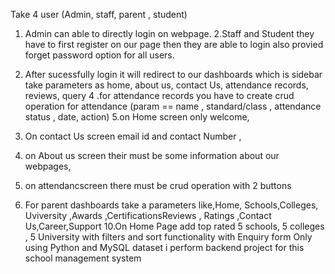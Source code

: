 Take 4 user (Admin, staff, parent , student)
         
1. Admin can able to directly login on webpage.
2.Staff and Student they have to first register on our page then they are able to login also provied forget password option for all                    users.

3. After sucessfully login it will redirect to our dashboards which is sidebar take parameters as home, about us, contact Us, attendance records, reviews, query 
4 .for attendance records you have to create crud operation for attendance (param == name , standard/class , attendance status , date, action)
5.on Home  screen only welcome,
6. On contact Us screen email id and contact Number ,
7. on About us screen their must be some information about our webpages,
8. on attendancscreen  there must be crud operation with 2 buttons
9. For parent dashboards take a parameters like,Home, Schools,Colleges, Uviversity ,Awards ,CertificationsReviews , Ratings ,Contact Us,Career,Support
10.On Home Page add top rated 5 schools, 5 colleges , 5 University with filters and sort functionality  with Enquiry form
Only using Python and MySQL dataset i perform backend project for this school management system

